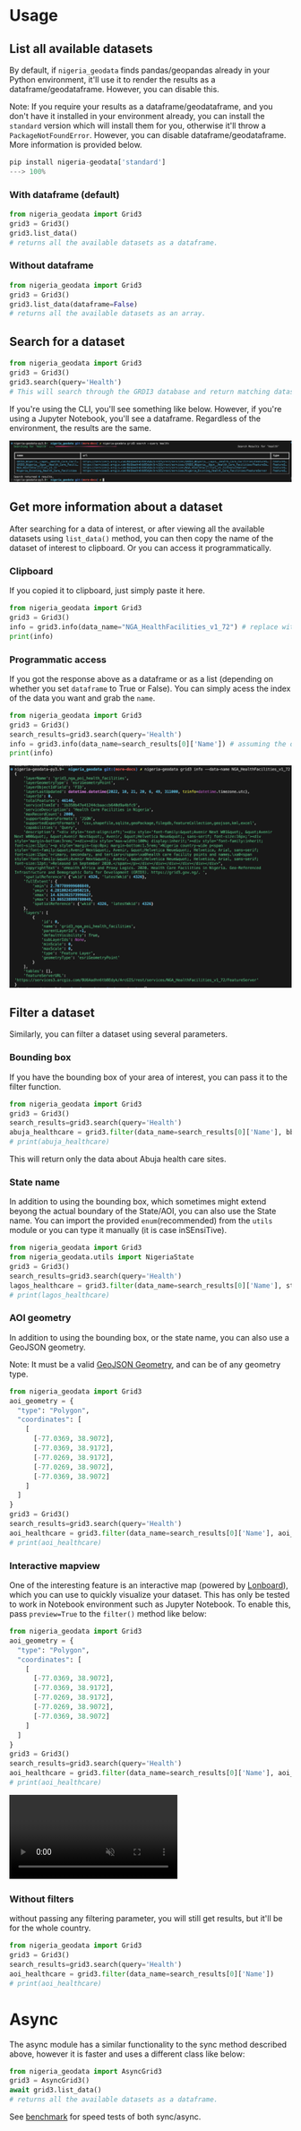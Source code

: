 # Usage

## List all available datasets

By default, if `nigeria_geodata` finds pandas/geopandas already in your Python environment, it'll use it to render the results as a dataframe/geodataframe. However, you can disable this.

Note: If you require your results as a dataframe/geodataframe, and you don't have it installed in your environment already, you can install the `standard` version which will install them for you, otherwise it'll throw a `PackageNotFoundError`. However, you can disable dataframe/geodataframe. More information is provided below.

<!-- termynal -->

```py
pip install nigeria-geodata['standard']
---> 100%
```

### With dataframe (default)

```python
from nigeria_geodata import Grid3
grid3 = Grid3()
grid3.list_data()
# returns all the available datasets as a dataframe.
```

### Without dataframe

```python hl_lines="3"
from nigeria_geodata import Grid3
grid3 = Grid3()
grid3.list_data(dataframe=False)
# returns all the available datasets as an array.
```

## Search for a dataset

```python hl_lines="3"
from nigeria_geodata import Grid3
grid3 = Grid3()
grid3.search(query='Health')
# This will search through the GRDI3 database and return matching datasets.
```

If you're using the CLI, you'll see something like below. However, if you're using a Jupyter Notebook, you'll see a dataframe. Regardless of the environment, the results are the same.

<img src="../../assets/search_result.png" alt="Temporary logo" />


## Get more information about a dataset

After searching for a data of interest, or after viewing all the available datasets using `list_data()` method, you can then copy the name of the dataset of interest to clipboard. Or you can access it programmatically.

### Clipboard

If you copied it to clipboard, just simply paste it here.

```python hl_lines="3"
from nigeria_geodata import Grid3
grid3 = Grid3()
info = grid3.info(data_name="NGA_HealthFacilities_v1_72") # replace with the name of the dataset of interest
print(info)
```
### Programmatic access

If you got the response above as a dataframe or as a list (depending on whether you set `dataframe` to True or False). You can simply acess the index of the data you want and grab the `name`.

```python hl_lines="3 4"
from nigeria_geodata import Grid3
grid3 = Grid3()
search_results=grid3.search(query='Health')
info = grid3.info(data_name=search_results[0]['Name']) # assuming the dataset of interest is in the first index.
print(info)
```

<img src="../../assets/info.png" alt="Temporary logo" />


## Filter a dataset

Similarly, you can filter a dataset using several parameters.

### Bounding box

If you have the bounding box of your area of interest, you can pass it to the filter function.

```python hl_lines="4"
from nigeria_geodata import Grid3
grid3 = Grid3()
search_results=grid3.search(query='Health')
abuja_healthcare = grid3.filter(data_name=search_results[0]['Name'], bbox = [10.2, 3.4 , 5.6, 6.8]) # assuming Abuja bbox is this.
# print(abuja_healthcare)
```
This will return only the data about Abuja health care sites.

### State name
In addition to using the bounding box, which sometimes might extend beyong the actual boundary of the State/AOI, you can also use the State name. You can import the provided `enum`(recommended) from the `utils` module or you can type it manually (it is case inSEnsiTive).

```python hl_lines="5"
from nigeria_geodata import Grid3
from nigeria_geodata.utils import NigeriaState
grid3 = Grid3()
search_results=grid3.search(query='Health')
lagos_healthcare = grid3.filter(data_name=search_results[0]['Name'], state = NigeriaState.LAGOS)
# print(lagos_healthcare)
```

### AOI geometry

In addition to using the bounding box, or the state name,  you can also use a GeoJSON geometry.

Note: It must be a valid [GeoJSON Geometry](https://datatracker.ietf.org/doc/html/rfc7946), and can be of any geometry type.

```python hl_lines="2 3 4 5 6 7 8 9 10 11 12 13 16"
from nigeria_geodata import Grid3
aoi_geometry = {
  "type": "Polygon",
  "coordinates": [
    [
      [-77.0369, 38.9072],
      [-77.0369, 38.9172],
      [-77.0269, 38.9172],
      [-77.0269, 38.9072],
      [-77.0369, 38.9072]
    ]
  ]
}
grid3 = Grid3()
search_results=grid3.search(query='Health')
aoi_healthcare = grid3.filter(data_name=search_results[0]['Name'], aoi_geometry = aoi_geometry)
# print(aoi_healthcare)
```

### Interactive mapview

One of the interesting feature is an interactive map (powered by [Lonboard](https://developmentseed.org/lonboard/latest/)), which you can use to quickly visualize your dataset. This has only be tested to work in Notebook environment such as Jupyter Notebook.
To enable this, pass `preview=True` to the `filter()` method like below:

```python hl_lines="2 3 4 5 6 7 8 9 10 11 12 13 16"
from nigeria_geodata import Grid3
aoi_geometry = {
  "type": "Polygon",
  "coordinates": [
    [
      [-77.0369, 38.9072],
      [-77.0369, 38.9172],
      [-77.0269, 38.9172],
      [-77.0269, 38.9072],
      [-77.0369, 38.9072]
    ]
  ]
}
grid3 = Grid3()
search_results=grid3.search(query='Health')
aoi_healthcare = grid3.filter(data_name=search_results[0]['Name'], aoi_geometry = aoi_geometry, preview=True)
# print(aoi_healthcare)
```

<video src="../../assets/demo.mov" alt="Temporary logo" autoplay muted loop ></video>

### Without filters

without passing any filtering parameter, you will still get results, but it'll be for the whole country.

```python hl_lines="4"
from nigeria_geodata import Grid3
grid3 = Grid3()
search_results=grid3.search(query='Health')
aoi_healthcare = grid3.filter(data_name=search_results[0]['Name'])
# print(aoi_healthcare)
```

# Async

The async module has a similar functionality to the sync method described above, however it is faster and uses a different class like below:

```python hl_lines="2 3"
from nigeria_geodata import AsyncGrid3
grid3 = AsyncGrid3()
await grid3.list_data()
# returns all the available datasets as a dataframe.
```

See [benchmark](../benchmark.md) for speed tests of both sync/async.
